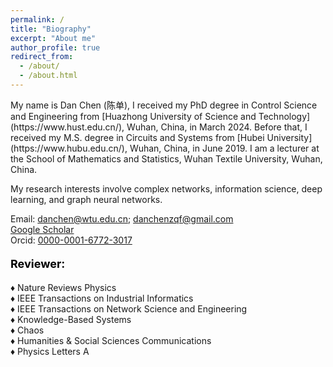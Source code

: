 ```yaml
---
permalink: /
title: "Biography"
excerpt: "About me"
author_profile: true
redirect_from: 
  - /about/
  - /about.html
---
```


<p>My name is Dan Chen (陈单), I received my PhD degree in Control Science and Engineering from [Huazhong University of Science and Technology](https://www.hust.edu.cn/), Wuhan, China, in March 2024. Before that, I received my M.S. degree in Circuits and Systems from [Hubei University](https://www.hubu.edu.cn/), Wuhan, China, in June 2019. I am a lecturer at the School of Mathematics and Statistics, Wuhan Textile University, Wuhan, China.<p>

My research interests involve complex networks, information science, deep learning, and graph neural networks.

Email: danchen@wtu.edu.cn; danchenzqf@gmail.com<br>
[Google Scholar](https://scholar.google.com/citations?user=Qm2XMekAAAAJ&hl=zh-CN)<br>
Orcid: [0000-0001-6772-3017](https://orcid.org/0000-0001-5611-1541)

#### <font color=black size=4>Reviewer:</font><br>
&diams; Nature Reviews Physics<br>
&diams; IEEE Transactions on Industrial Informatics<br>
&diams; IEEE Transactions on Network Science and Engineering<br>
&diams; Knowledge-Based Systems<br>
&diams; Chaos<br>
&diams; Humanities & Social Sciences Communications<br>
&diams; Physics Letters A<br>
